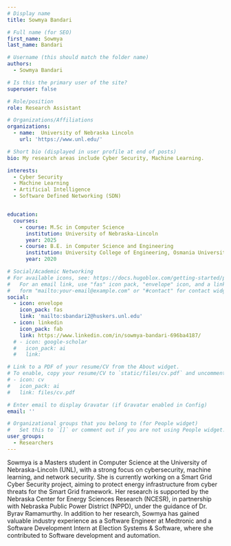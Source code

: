 ```yaml
---
# Display name
title: Sowmya Bandari

# Full name (for SEO)
first_name: Sowmya
last_name: Bandari

# Username (this should match the folder name)
authors:
  - Sowmya Bandari

# Is this the primary user of the site?
superuser: false

# Role/position
role: Research Assistant

# Organizations/Affiliations
organizations:
  - name:  University of Nebraska Lincoln
    url: 'https://www.unl.edu/'

# Short bio (displayed in user profile at end of posts)
bio: My research areas include Cyber Security, Machine Learning.

interests:
  - Cyber Security
  - Machine Learning
  - Artificial Intelligence
  - Software Defined Networking (SDN)


education:
  courses:
    - course: M.Sc in Computer Science
      institution: University of Nebraska-Lincoln
      year: 2025
    - course: B.E. in Computer Science and Engineering
      institution: University College of Engineering, Osmania University
      year: 2020

# Social/Academic Networking
# For available icons, see: https://docs.hugoblox.com/getting-started/page-builder/#icons
#   For an email link, use "fas" icon pack, "envelope" icon, and a link in the
#   form "mailto:your-email@example.com" or "#contact" for contact widget.
social:
  - icon: envelope
    icon_pack: fas
    link: 'mailto:sbandari2@huskers.unl.edu'
  - icon: linkedin
    icon_pack: fab
    link: https://www.linkedin.com/in/sowmya-bandari-696ba4187/
  # - icon: google-scholar
  #   icon_pack: ai
  #   link: 

# Link to a PDF of your resume/CV from the About widget.
# To enable, copy your resume/CV to `static/files/cv.pdf` and uncomment the lines below.
# - icon: cv
#   icon_pack: ai
#   link: files/cv.pdf

# Enter email to display Gravatar (if Gravatar enabled in Config)
email: ''

# Organizational groups that you belong to (for People widget)
#   Set this to `[]` or comment out if you are not using People widget.
user_groups:
  - Researchers
---
```


Sowmya is a Masters student in Computer Science at the University of Nebraska-Lincoln (UNL), with a strong focus on cybersecurity, machine learning, and network security. She is currently working on a Smart Grid Cyber Security project, aiming to protect energy infrastructure from cyber threats for the Smart Grid framework. Her research is supported by the  Nebraska Center for Energy Sciences Research (NCESR), in partnership with Nebraska Public Power District (NPPD), under the guidance of Dr. Byrav Ramamurthy. In addition to her research, Sowmya has gained valuable industry experience as a Software Engineer at Medtronic and a Software Development Intern at Election Systems & Software, where she contributed to Software development and automation.
